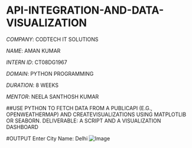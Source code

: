 # API-INTEGRATION-AND-DATA-VISUALIZATION

*COMPANY*: CODTECH IT SOLUTIONS

*NAME*: AMAN KUMAR

*INTERN ID*: CT08DG1967

*DOMAIN*: PYTHON PROGRAMMING

*DURATION*: 8 WEEKS

*MENTOR*: NEELA SANTHOSH KUMAR

##USE PYTHON TO FETCH DATA FROM A PUBLICAPI (E.G., OPENWEATHERMAP) AND CREATEVISUALIZATIONS USING MATPLOTLIB OR SEABORN. DELIVERABLE: A SCRIPT AND A VISUALIZATION DASHBOARD

#OUTPUT
Enter City Name: Delhi
![Image](https://github.com/user-attachments/assets/0ae65396-eb33-47bd-b198-0c7435b97688)
